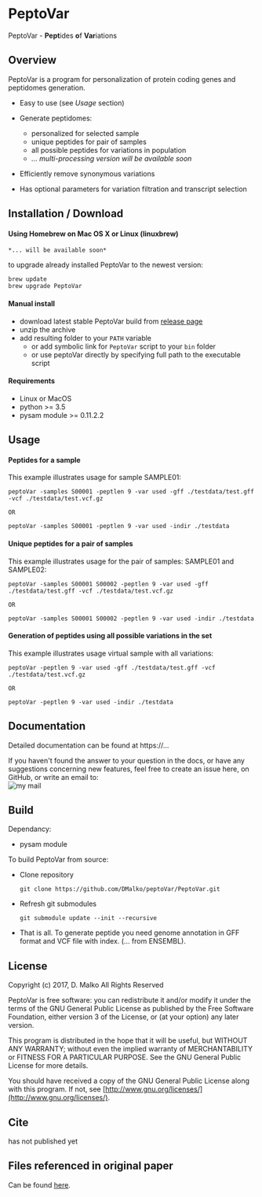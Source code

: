 # PeptoVar

PeptoVar - **Pept**ides **o**f **Var**iations

## Overview

PeptoVar is a program for personalization of protein coding genes and peptidomes generation.

 - Easy to use (see *Usage* section) 
 
 - Generate peptidomes:
   - personalized for selected sample
   - unique peptides for pair of samples
   - all possible peptides for variations in population
   - *... multi-processing version will be available soon*

- Efficiently remove synonymous variations

- Has optional parameters for variation filtration and transcript selection


## Installation / Download

#### Using Homebrew on Mac OS X or Linux (linuxbrew)

    *... will be available soon*
    
to upgrade already installed PeptoVar to the newest version:

    brew update
    brew upgrade PeptoVar

#### Manual install

* download latest stable PeptoVar build from [release page](https://github.com/DMalko/PeptoVar/releases/latest)
* unzip the archive
* add resulting folder to your ``PATH`` variable
  * or add symbolic link for ``PeptoVar`` script to your ``bin`` folder
  * or use peptoVar directly by specifying full path to the executable script

#### Requirements

* Linux or MacOS
* python >= 3.5
* pysam module >= 0.11.2.2
 
## Usage

#### Peptides for a sample

This example illustrates usage for sample SAMPLE01:

    peptoVar -samples S00001 -peptlen 9 -var used -gff ./testdata/test.gff -vcf ./testdata/test.vcf.gz
    
    OR
    
    peptoVar -samples S00001 -peptlen 9 -var used -indir ./testdata


#### Unique peptides for a pair of samples
This example illustrates usage for the pair of samples: SAMPLE01 and SAMPLE02:

    peptoVar -samples S00001 S00002 -peptlen 9 -var used -gff ./testdata/test.gff -vcf ./testdata/test.vcf.gz
    
    OR
    
    peptoVar -samples S00001 S00002 -peptlen 9 -var used -indir ./testdata


#### Generation of peptides using all possible variations in the set
This example illustrates usage virtual sample with all variations:

    peptoVar -peptlen 9 -var used -gff ./testdata/test.gff -vcf ./testdata/test.vcf.gz
    
    OR
    
    peptoVar -peptlen 9 -var used -indir ./testdata
    

## Documentation

Detailed documentation can be found at https://...

If you haven't found the answer to your question in the docs, or have any suggestions concerning new features, feel free to create an issue here, on GitHub, or write an email to:
<br />![my mail](https://user-images.githubusercontent.com/5543031/28415000-8bea641e-6d56-11e7-85ca-4287500a4192.png)

## Build

Dependancy:

- pysam module

To build PeptoVar from source:

- Clone repository

  ```
  git clone https://github.com/DMalko/peptoVar/PeptoVar.git
  ```

- Refresh git submodules

  ```
  git submodule update --init --recursive
  ```
  
- That is all. To generate peptide you need genome annotation in GFF format and VCF file with index. (... from ENSEMBL).


## License
Copyright (c) 2017, D. Malko
All Rights Reserved

PeptoVar is free software: you can redistribute it and/or modify
it under the terms of the GNU General Public License as published by
the Free Software Foundation, either version 3 of the License, or
(at your option) any later version.

This program is distributed in the hope that it will be useful,
but WITHOUT ANY WARRANTY; without even the implied warranty of
MERCHANTABILITY or FITNESS FOR A PARTICULAR PURPOSE.  See the
GNU General Public License for more details.

You should have received a copy of the GNU General Public License
along with this program.  If not, see [http://www.gnu.org/licenses/](http://www.gnu.org/licenses/).

## Cite

has not published yet

## Files referenced in original paper

Can be found [here](https://github.com/...).
